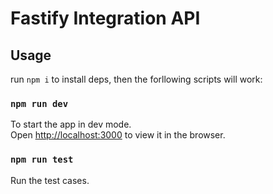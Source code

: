 # Fastify Integration API


## Usage

run `npm i` to install deps, then the forllowing scripts will work:

### `npm run dev`

To start the app in dev mode.\
Open [http://localhost:3000](http://localhost:3000) to view it in the browser.


### `npm run test`

Run the test cases.








